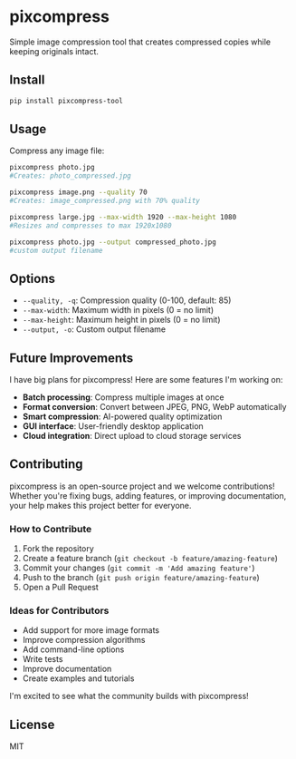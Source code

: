 # pixcompress

Simple image compression tool that creates compressed copies while keeping originals intact.

## Install

```bash
pip install pixcompress-tool
```

## Usage

Compress any image file:

```bash
pixcompress photo.jpg
#Creates: photo_compressed.jpg

pixcompress image.png --quality 70
#Creates: image_compressed.png with 70% quality

pixcompress large.jpg --max-width 1920 --max-height 1080
#Resizes and compresses to max 1920x1080

pixcompress photo.jpg --output compressed_photo.jpg
#custom output filename
```

## Options

- `--quality, -q`: Compression quality (0-100, default: 85)
- `--max-width`: Maximum width in pixels (0 = no limit)
- `--max-height`: Maximum height in pixels (0 = no limit)  
- `--output, -o`: Custom output filename

## Future Improvements

I have big plans for pixcompress! Here are some features I'm working on:

- **Batch processing**: Compress multiple images at once
- **Format conversion**: Convert between JPEG, PNG, WebP automatically
- **Smart compression**: AI-powered quality optimization
- **GUI interface**: User-friendly desktop application
- **Cloud integration**: Direct upload to cloud storage services

## Contributing

pixcompress is an open-source project and we welcome contributions! Whether you're fixing bugs, adding features, or improving documentation, your help makes this project better for everyone.

### How to Contribute
1. Fork the repository
2. Create a feature branch (`git checkout -b feature/amazing-feature`)
3. Commit your changes (`git commit -m 'Add amazing feature'`)
4. Push to the branch (`git push origin feature/amazing-feature`)
5. Open a Pull Request

### Ideas for Contributors
- Add support for more image formats
- Improve compression algorithms
- Add command-line options
- Write tests
- Improve documentation
- Create examples and tutorials

I'm excited to see what the community builds with pixcompress!

## License

MIT
